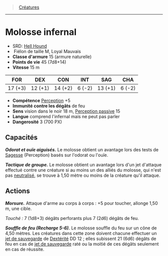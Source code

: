 ﻿---
!MonsterHD
Type: Fiélon
Size: M
Alignment: Loyal Mauvais
ArmorClass: 15 (armure naturelle)
HitPoints: 45 (7d8+14)
Speed: 15 m
Strength: 17 (+3)
Dexterity: 12 (+1)
Constitution: 14 (+2)
Intelligence: ' 6 (-2)'
Wisdom: 13 (+1)
Charisma: ' 6 (-2)'
Skills: '[Perception](hd_abilities_wisdom_perception.md) +5'
DamageImmunities: de feu
Senses: vision dans le noir 18 m, [Perception passive](hd_abilities_dexterity_perception_passive.md) 15
Languages: comprend l'infernal mais ne peut pas parler
Challenge: 3 (700 PX)
Id: monsters_hd.md#molosse-infernal
ParentLink: monsters_hd.md#créatures
Name: Molosse infernal
ParentName: Créatures
NameLevel: 1
AltName: '[Hell Hound](srd_monsters_hell_hound.md)'
Attributes: {}
---
> [Créatures](hd_monsters.md)

---

# Molosse infernal

- SRD: [Hell Hound](srd_monsters_hell_hound.md)
-  Fiélon de taille M, Loyal Mauvais
- **Classe d'armure** 15 (armure naturelle)
- **Points de vie** 45 (7d8+14)
- **Vitesse** 15 m

|FOR|DEX|CON|INT|SAG|CHA|
|---|---|---|---|---|---|
|17 (+3)|12 (+1)|14 (+2)| 6 (-2)|13 (+1)| 6 (-2)|

- **Compétence** [Perception](hd_abilities_wisdom_perception.md) +5
- **Immunité contre les dégâts** de feu
- **Sens** vision dans le noir 18 m, [Perception passive](hd_abilities_dexterity_perception_passive.md) 15
- **Langue** comprend l'infernal mais ne peut pas parler
- **Dangerosité** 3 (700 PX)

## Capacités

**_Odorat et ouïe aiguisés._** Le molosse obtient un avantage lors des tests de [Sagesse](hd_abilities_wisdom.md) (Perception) basés sur l'odorat ou l'ouïe.

**_Tactique de groupe._** Le molosse obtient un avantage lors d'un jet d'attaque effectué contre une créature si au moins un des alliés du molosse, qui n'est pas [neutralisé](hd_conditions_neutralise.md), se trouve à 1,50 mètre ou moins de la créature qu'il attaque.

## Actions

**_Morsure._** Attaque d'arme au corps à corps : +5 pour toucher, allonge 1,50 m, une cible.

_Touché :_ 7 (1d8+3) dégâts perforants plus 7 (2d6) dégâts de feu.

**_Souffle de feu (Recharge 5-6)._** Le molosse souffle du feu sur un cône de 4,50 mètres. Les créatures dans cette zone doivent chacune effectuer un [jet de sauvegarde](hd_abilities_jets_de_sauvegarde.md) de [Dextérité](hd_abilities_dexterity.md) DD 12 ; elles subissent 21 (6d6) dégâts de feu en cas de [jet de sauvegarde](hd_abilities_jets_de_sauvegarde.md) raté ou la moitié de ces dégâts seulement en cas de réussite.

